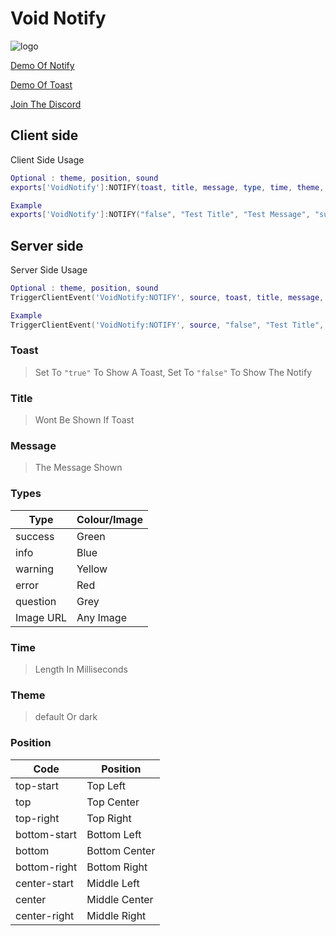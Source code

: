 # Void Notify

![logo](https://cdn.void-dev.co/void_notify.png)

[Demo Of Notify](https://codepen.io/KyleFardy/pen/RwdzBmR)

[Demo Of Toast](https://codepen.io/KyleFardy/pen/vYPqaPG)

[Join The Discord](https://discord.void-dev.co)

## Client side
Client Side Usage
```lua
Optional : theme, position, sound
exports['VoidNotify']:NOTIFY(toast, title, message, type, time, theme, position, sound)

Example
exports['VoidNotify']:NOTIFY("false", "Test Title", "Test Message", "success", 5000)
```

## Server side
Server Side Usage
```lua
Optional : theme, position, sound
TriggerClientEvent('VoidNotify:NOTIFY', source, toast, title, message, type, time, theme, position, sound)

Example
TriggerClientEvent('VoidNotify:NOTIFY', source, "false", "Test Title", "Test Message", "success", 5000)
```


### Toast
>Set To `"true"` To Show A Toast, Set To `"false"` To Show The Notify

### Title
>Wont Be Shown If Toast

### Message
>The Message Shown

### Types 
| Type      | Colour/Image  |
| --------- | --------- |
| success   | Green     |
| info      | Blue      |
| warning   | Yellow    |
| error     | Red       |
| question  | Grey      |
| Image URL | Any Image |

### Time 
>Length In Milliseconds

### Theme 
>default Or dark

### Position
| Code         | Position      |
| ------------ | ------------- |
| top-start    | Top Left      |
| top          | Top Center    |
| top-right    | Top Right     |
| bottom-start | Bottom Left   |
| bottom       | Bottom Center |
| bottom-right | Bottom Right  |
| center-start | Middle Left   |
| center       | Middle Center |
| center-right | Middle Right  |
